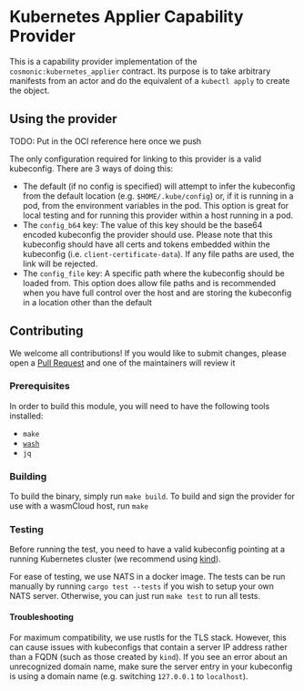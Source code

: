 # Kubernetes Applier Capability Provider

This is a capability provider implementation of the `cosmonic:kubernetes_applier` contract. Its
purpose is to take arbitrary manifests from an actor and do the equivalent of a `kubectl apply` to
create the object.

## Using the provider

TODO: Put in the OCI reference here once we push

The only configuration required for linking to this provider is a valid kubeconfig. There are 3 ways
of doing this:

- The default (if no config is specified) will attempt to infer the kubeconfig from the default
  location (e.g. `$HOME/.kube/config`) or, if it is running in a pod, from the environment variables
  in the pod. This option is great for local testing and for running this provider within a host
  running in a pod.
- The `config_b64` key: The value of this key should be the base64 encoded kubeconfig the provider
  should use. Please note that this kubeconfig should have all certs and tokens embedded within the
  kubeconfig (i.e. `client-certificate-data`). If any file paths are used, the link will be
  rejected.
- The `config_file` key: A specific path where the kubeconfig should be loaded from. This option
  does allow file paths and is recommended when you have full control over the host and are storing
  the kubeconfig in a location other than the default

## Contributing

We welcome all contributions! If you would like to submit changes, please open a [Pull
Request](https://github.com/cosmonic/kubernetes-applier/pulls) and one of the maintainers will
review it

### Prerequisites

In order to build this module, you will need to have the following tools installed:

- `make`
- [`wash`](https://wasmcloud.dev/overview/installation/#install-wash)
- `jq`

### Building

To build the binary, simply run `make build`. To build and sign the provider for use with a
wasmCloud host, run `make`

### Testing

Before running the test, you need to have a valid kubeconfig pointing at a running Kubernetes
cluster (we recommend using [kind](https://kind.sigs.k8s.io/)).

For ease of testing, we use NATS in a docker image. The tests can be run manually by running `cargo
test --tests` if you wish to setup your own NATS server. Otherwise, you can just run `make test` to
run all tests.

#### Troubleshooting

For maximum compatibility, we use rustls for the TLS stack. However, this can cause issues with
kubeconfigs that contain a server IP address rather than a FQDN (such as those created by `kind`).
If you see an error about an unrecognized domain name, make sure the server entry in your kubeconfig
is using a domain name (e.g. switching `127.0.0.1` to `localhost`).
